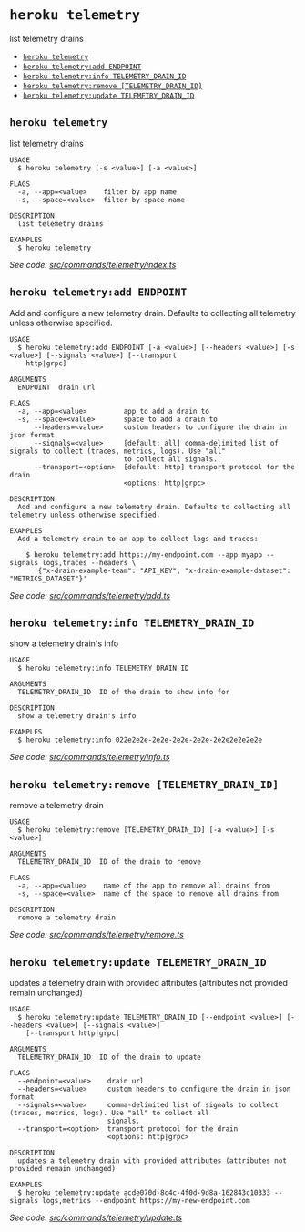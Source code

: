 `heroku telemetry`
==================

list telemetry drains

* [`heroku telemetry`](#heroku-telemetry)
* [`heroku telemetry:add ENDPOINT`](#heroku-telemetryadd-endpoint)
* [`heroku telemetry:info TELEMETRY_DRAIN_ID`](#heroku-telemetryinfo-telemetry_drain_id)
* [`heroku telemetry:remove [TELEMETRY_DRAIN_ID]`](#heroku-telemetryremove-telemetry_drain_id)
* [`heroku telemetry:update TELEMETRY_DRAIN_ID`](#heroku-telemetryupdate-telemetry_drain_id)

## `heroku telemetry`

list telemetry drains

```
USAGE
  $ heroku telemetry [-s <value>] [-a <value>]

FLAGS
  -a, --app=<value>    filter by app name
  -s, --space=<value>  filter by space name

DESCRIPTION
  list telemetry drains

EXAMPLES
  $ heroku telemetry
```

_See code: [src/commands/telemetry/index.ts](https://github.com/heroku/cli/blob/v11.0.0-alpha.4/packages/cli/src/commands/telemetry/index.ts)_

## `heroku telemetry:add ENDPOINT`

Add and configure a new telemetry drain. Defaults to collecting all telemetry unless otherwise specified.

```
USAGE
  $ heroku telemetry:add ENDPOINT [-a <value>] [--headers <value>] [-s <value>] [--signals <value>] [--transport
    http|grpc]

ARGUMENTS
  ENDPOINT  drain url

FLAGS
  -a, --app=<value>         app to add a drain to
  -s, --space=<value>       space to add a drain to
      --headers=<value>     custom headers to configure the drain in json format
      --signals=<value>     [default: all] comma-delimited list of signals to collect (traces, metrics, logs). Use "all"
                            to collect all signals.
      --transport=<option>  [default: http] transport protocol for the drain
                            <options: http|grpc>

DESCRIPTION
  Add and configure a new telemetry drain. Defaults to collecting all telemetry unless otherwise specified.

EXAMPLES
  Add a telemetry drain to an app to collect logs and traces:

    $ heroku telemetry:add https://my-endpoint.com --app myapp --signals logs,traces --headers \
      '{"x-drain-example-team": "API_KEY", "x-drain-example-dataset": "METRICS_DATASET"}'
```

_See code: [src/commands/telemetry/add.ts](https://github.com/heroku/cli/blob/v11.0.0-alpha.4/packages/cli/src/commands/telemetry/add.ts)_

## `heroku telemetry:info TELEMETRY_DRAIN_ID`

show a telemetry drain's info

```
USAGE
  $ heroku telemetry:info TELEMETRY_DRAIN_ID

ARGUMENTS
  TELEMETRY_DRAIN_ID  ID of the drain to show info for

DESCRIPTION
  show a telemetry drain's info

EXAMPLES
  $ heroku telemetry:info 022e2e2e-2e2e-2e2e-2e2e-2e2e2e2e2e2e
```

_See code: [src/commands/telemetry/info.ts](https://github.com/heroku/cli/blob/v11.0.0-alpha.4/packages/cli/src/commands/telemetry/info.ts)_

## `heroku telemetry:remove [TELEMETRY_DRAIN_ID]`

remove a telemetry drain

```
USAGE
  $ heroku telemetry:remove [TELEMETRY_DRAIN_ID] [-a <value>] [-s <value>]

ARGUMENTS
  TELEMETRY_DRAIN_ID  ID of the drain to remove

FLAGS
  -a, --app=<value>    name of the app to remove all drains from
  -s, --space=<value>  name of the space to remove all drains from

DESCRIPTION
  remove a telemetry drain
```

_See code: [src/commands/telemetry/remove.ts](https://github.com/heroku/cli/blob/v11.0.0-alpha.4/packages/cli/src/commands/telemetry/remove.ts)_

## `heroku telemetry:update TELEMETRY_DRAIN_ID`

updates a telemetry drain with provided attributes (attributes not provided remain unchanged)

```
USAGE
  $ heroku telemetry:update TELEMETRY_DRAIN_ID [--endpoint <value>] [--headers <value>] [--signals <value>]
    [--transport http|grpc]

ARGUMENTS
  TELEMETRY_DRAIN_ID  ID of the drain to update

FLAGS
  --endpoint=<value>    drain url
  --headers=<value>     custom headers to configure the drain in json format
  --signals=<value>     comma-delimited list of signals to collect (traces, metrics, logs). Use "all" to collect all
                        signals.
  --transport=<option>  transport protocol for the drain
                        <options: http|grpc>

DESCRIPTION
  updates a telemetry drain with provided attributes (attributes not provided remain unchanged)

EXAMPLES
  $ heroku telemetry:update acde070d-8c4c-4f0d-9d8a-162843c10333 --signals logs,metrics --endpoint https://my-new-endpoint.com
```

_See code: [src/commands/telemetry/update.ts](https://github.com/heroku/cli/blob/v11.0.0-alpha.4/packages/cli/src/commands/telemetry/update.ts)_
